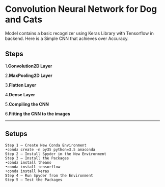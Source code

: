 # Convolution Neural Network for Dog and Cats
Model contains a basic recognizer using Keras Library with Tensorflow in backend.
Here is a Simple CNN that achieves over  Accuracy.

## Steps

1.**Convolution2D Layer**

2.**MaxPooling2D Layer**

3.**Flatten Layer**

4.**Dense Layer**

5.**Compiling the CNN**

6.**Fitting the CNN to the images**
***
## Setups
```
Step 1 — Create New Conda Environment
•conda create -n py35 python=3.5 anaconda
Step 2 — Install Spyder in the New Environment
Step 3 — Install the Packages
•conda install theano
•conda install tensorflow
•conda install keras
Step 4 — Run Spyder from the Environment
Step 5 — Test the Packages
```

